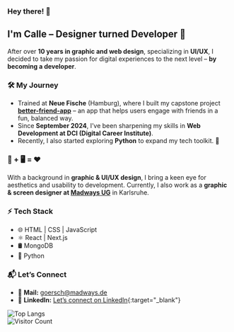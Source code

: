 ### Hey there! 👋  

## I'm Calle – Designer turned Developer 🚀  

After over **10 years in graphic and web design**, specializing in **UI/UX**, I decided to take my passion for digital experiences to the next level – **by becoming a developer**.  

### 🛠️ My Journey  
- Trained at **Neue Fische** (Hamburg), where I built my capstone project **<a href="https://capstone-project-seven-rho.vercel.app/" target="_blank">better-friend-app</a>** – an app that helps users engage with friends in a fun, balanced way.  
- Since **September 2024**, I’ve been sharpening my skills in **Web Development at DCI (Digital Career Institute)**.  
- Recently, I also started exploring **Python** to expand my tech toolkit. 🐍  

### 🎨 + 🖥️ = ❤️  
With a background in **graphic & UI/UX design**, I bring a keen eye for aesthetics and usability to development. Currently, I also work as a **graphic & screen designer at <a href="https://www.madways.de/" target="_blank" rel="noopener noreferrer">Madways UG</a>** in Karlsruhe.

### ⚡ Tech Stack  
- 🌐 HTML | CSS | JavaScript  
- ⚛️ React | Next.js  
- 🛢️ MongoDB  
- 🐍 Python  

### 📬 Let’s Connect  
- 📧 **Mail:** goersch@madways.de  
- 💼 **LinkedIn:** [Let’s connect on LinkedIn](https://www.linkedin.com/in/carl-martin-g%C3%B6rsch-838a8b214/){:target="_blank"} 

![Top Langs](https://github-readme-stats.vercel.app/api/top-langs/?username=cmgoersch&layout=compact)  
![Visitor Count](https://profile-counter.glitch.me/cmgoersch/count.svg)  
